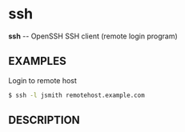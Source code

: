 # ssh

**ssh** -- OpenSSH SSH client (remote login program)

## EXAMPLES

Login to remote host

```sh
$ ssh -l jsmith remotehost.example.com
```

## DESCRIPTION
